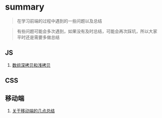 # summary

>在学习前端的过程中遇到的一些问题以及总结

>有些问题可能会多次遇到，如果没有及时总结，可能会再次踩坑，所以大家平时还是需要多做总结

## JS
1. [数组深拷贝和浅拷贝](https://github.com/zhangxinmei/summary/issues/2)

## CSS

## 移动端
1. [关于移动端的几点总结](https://github.com/zhangxinmei/summary/issues/3)
